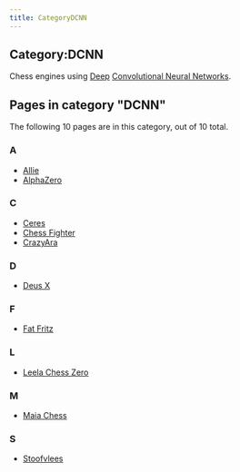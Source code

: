 ```yaml
---
title: CategoryDCNN
---
```

## Category:DCNN



Chess engines using [Deep](Neural_Networks#Deep "Neural Networks") [Convolutional Neural Networks](Neural_Networks#Convolutional "Neural Networks").

## Pages in category "DCNN"

The following 10 pages are in this category, out of 10 total.

### A

- [Allie](Allie "Allie")
- [AlphaZero](AlphaZero "AlphaZero")

### C

- [Ceres](Ceres "Ceres")
- [Chess Fighter](Chess_Fighter "Chess Fighter")
- [CrazyAra](CrazyAra "CrazyAra")

### D

- [Deus X](Deus_X "Deus X")

### F

- [Fat Fritz](Fat_Fritz "Fat Fritz")

### L

- [Leela Chess Zero](Leela_Chess_Zero "Leela Chess Zero")

### M

- [Maia Chess](Maia_Chess "Maia Chess")

### S

- [Stoofvlees](Stoofvlees "Stoofvlees")

